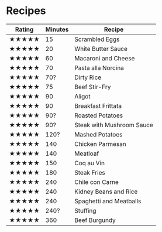 # Recipes

Rating | Minutes | Recipe
--- | --- | ---
★★★★★ | 15 | Scrambled Eggs
★★★★★ | 20 | White Butter Sauce
★★★★★ | 60 | Macaroni and Cheese
★★★★★ | 70 | Pasta alla Norcina
★★★★★ | 70? | Dirty Rice
★★★★★ | 75 | Beef Stir-Fry
★★★★★ | 90 | Aligot
★★★★★ | 90 | Breakfast Frittata
★★★★★ | 90? | Roasted Potatoes
★★★★★ | 90? | Steak with Mushroom Sauce
★★★★★ | 120? | Mashed Potatoes
★★★★★ | 140 | Chicken Parmesan
★★★★★ | 140 | Meatloaf
★★★★★ | 150 | Coq au Vin
★★★★★ | 180 | Steak Fries
★★★★★ | 240 | Chile con Carne
★★★★★ | 240 | Kidney Beans and Rice
★★★★★ | 240 | Spaghetti and Meatballs
★★★★★ | 240? | Stuffing
★★★★★ | 360 | Beef Burgundy
